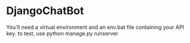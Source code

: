 # DjangoChatBot
You'll need a virtual environment and an env.bat file containing your API key.
to test, use python manage.py runserver
